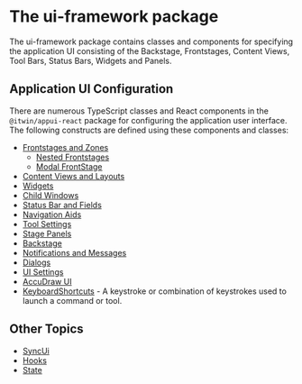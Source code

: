 # The ui-framework package

The ui-framework package contains classes and components for specifying the application UI consisting of the
Backstage, Frontstages, Content Views, Tool Bars, Status Bars, Widgets and Panels.

## Application UI Configuration

There are numerous TypeScript classes and React components in the `@itwin/appui-react` package for configuring the application user interface.
The following constructs are defined using these components and classes:

- [Frontstages and Zones](./Frontstages.md)
  - [Nested Frontstages](./NestedFrontstage.md)
  - [Modal FrontStage](./ModalFrontstage.md)
- [Content Views and Layouts](./ContentViews.md)
- [Widgets](./Widgets.md)
- [Child Windows](./ChildWindows.md)
- [Status Bar and Fields](./StatusBar.md)
- [Navigation Aids](./NavigationAids.md)
- [Tool Settings](./ToolSettings.md)
- [Stage Panels](./StagePanels.md)
- [Backstage](./Backstage.md)
- [Notifications and Messages](./Notifications.md)
- [Dialogs](./Dialogs.md)
- [UI Settings](./UiSettings.md)
- [AccuDraw UI](./AccuDraw.md)
- [KeyboardShortcuts]($appui-react:KeyboardShortcut) - A keystroke or combination of keystrokes used to launch a command or tool.

## Other Topics

- [SyncUi](./SyncUi.md)
- [Hooks](./Hooks.md)
- [State](./State.md)
